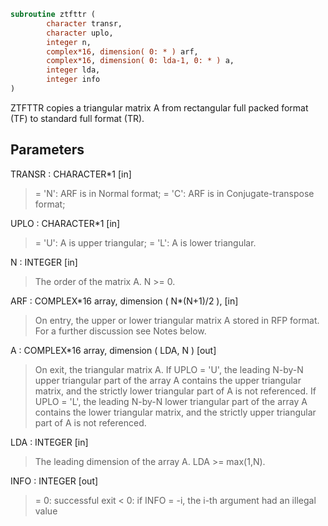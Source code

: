 ```fortran
subroutine ztfttr (
        character transr,
        character uplo,
        integer n,
        complex*16, dimension( 0: * ) arf,
        complex*16, dimension( 0: lda-1, 0: * ) a,
        integer lda,
        integer info
)
```

ZTFTTR copies a triangular matrix A from rectangular full packed
format (TF) to standard full format (TR).

## Parameters
TRANSR : CHARACTER\*1 [in]
> = 'N':  ARF is in Normal format;
> = 'C':  ARF is in Conjugate-transpose format;

UPLO : CHARACTER\*1 [in]
> = 'U':  A is upper triangular;
> = 'L':  A is lower triangular.

N : INTEGER [in]
> The order of the matrix A.  N >= 0.

ARF : COMPLEX\*16 array, dimension ( N\*(N+1)/2 ), [in]
> On entry, the upper or lower triangular matrix A stored in
> RFP format. For a further discussion see Notes below.

A : COMPLEX\*16 array, dimension ( LDA, N ) [out]
> On exit, the triangular matrix A.  If UPLO = 'U', the
> leading N-by-N upper triangular part of the array A contains
> the upper triangular matrix, and the strictly lower
> triangular part of A is not referenced.  If UPLO = 'L', the
> leading N-by-N lower triangular part of the array A contains
> the lower triangular matrix, and the strictly upper
> triangular part of A is not referenced.

LDA : INTEGER [in]
> The leading dimension of the array A.  LDA >= max(1,N).

INFO : INTEGER [out]
> = 0:  successful exit
> < 0:  if INFO = -i, the i-th argument had an illegal value
